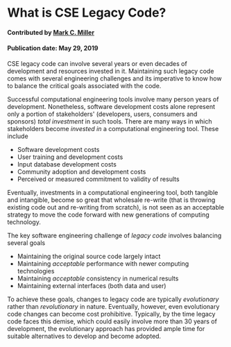 # What is CSE Legacy Code?
#### Contributed by [Mark C. Miller](https://github.com/markcmiller86)

#### Publication date: May 29, 2019

<!--deck start--->
CSE legacy code can involve several years or even decades of development and resources invested in it. Maintaining such legacy code comes with several engineering challenges and its imperative to know how to balance the critical goals associated with the code.
<!--deck end--->

<!--body start--->

Successful computational engineering tools involve many person years of development. Nonetheless, software development costs alone represent only a portion of stakeholders' (developers, users, consumers and sponsors)
*total investment* in such tools. There are many ways in which stakeholders become *invested in* a computational
engineering tool. These include

* Software development costs
* User training and development costs
* Input database development costs
* Community adoption and development costs
* Perceived or measured commitment to validity of results

Eventually, investments in a computational engineering tool, both tangible and intangible, become so great that
wholesale re-write (that is throwing existing code out and re-writing from scratch), is not seen as an acceptable
strategy to move the code forward with new generations of computing technology.

The key software engineering challenge of *legacy code* involves balancing several goals

* Maintaining the original source code largely intact
* Maintaining *acceptable* performance with newer computing technologies
* Maintaining *acceptable* consistency in numerical results
* Maintaining external interfaces (both data and user)

To achieve these goals, changes to legacy code are typically *evolutionary* rather than *revolutionary* in nature.
Eventually, however, even evolutionary code changes can become cost prohibitive. Typically, by the time legacy code faces
this demise, which could easily involve more than 30 years of development, the evolutionary approach has provided ample
time for suitable alternatives to develop and become adopted.

<!--body end--->


<!---
Publish: yes
Pinned: yes
Topics: refactoring
--->
